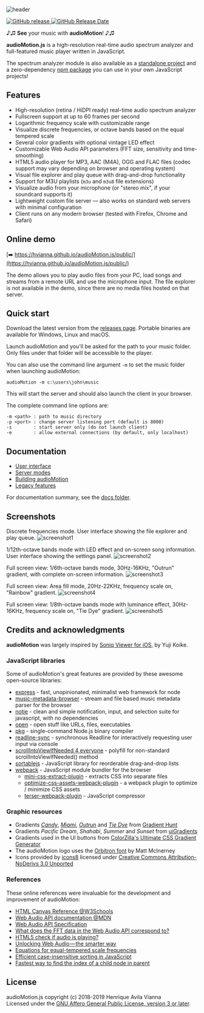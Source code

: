 ![header](docs/img/audioMotion-header.png "audioMotion - high-resolution real-time spectrum analyzer and music player")

[![GitHub release](https://img.shields.io/github/release/hvianna/audioMotion.js.svg) ![GitHub Release Date](https://img.shields.io/github/release-date/hvianna/audioMotion.js.svg)](https://github.com/hvianna/audioMotion.js/releases/latest)

♪♫ **See** your music with **audioMotion**! ♪♫

**audioMotion.js** is a high-resolution real-time audio spectrum analyzer and full-featured music player written in JavaScript.

The spectrum analyzer module is also available as a [standalone project](https://github.com/hvianna/audioMotion-analyzer) and a zero-dependency [npm package](https://www.npmjs.com/package/audiomotion-analyzer) you can use in your own JavaScript projects!

## Features

* High-resolution (retina / HiDPI ready) real-time audio spectrum analyzer
* Fullscreen support at up to 60 frames per second
* Logarithmic frequency scale with customizable range
* Visualize discrete frequencies, or octave bands based on the equal tempered scale
* Several color gradients with optional vintage LED effect
* Customizable Web Audio API parameters (FFT size, sensitivity and time-smoothing)
* HTML5 audio player for MP3, AAC (M4A), OGG and FLAC files (codec support may vary depending on browser and operating system)
* Visual file explorer and play queue with drag-and-drop functionality
* Support for M3U playlists (`m3u` and `m3u8` file extensions)
* Visualize audio from your microphone (or "stereo mix", if your soundcard supports it)
* Lightweight custom file server — also works on standard web servers with minimal configuration
* Client runs on any modern browser (tested with Firefox, Chrome and Safari)

## Online demo

[:arrow_right: https://hvianna.github.io/audioMotion.js/public/](https://hvianna.github.io/audioMotion.js/public/)

The demo allows you to play audio files from your PC, load songs and streams from a remote URL and use the microphone input. The file explorer is not available in the demo, since there are no media files hosted on that server.

## Quick start

Download the latest version from the [releases page](https://github.com/hvianna/audioMotion.js/releases/latest). Portable binaries are available for Windows, Linux and macOS.

Launch audioMotion and you'll be asked for the path to your music folder. Only files under that folder will be accessible to the player.

You can also use the command line argument `-m` to set the music folder when launching audioMotion:

```
audioMotion -m c:\users\john\music
```

This will start the server and should also launch the client in your browser.

The complete command line options are:

```
-m <path> : path to music directory
-p <port> : change server listening port (default is 8000)
-s        : start server only (do not launch client)
-e        : allow external connections (by default, only localhost)
```

## Documentation

+ [User interface](docs/user-interface.md)
+ [Server modes](docs/server.md)
+ [Building audioMotion](docs/building.md)
+ [Legacy features](docs/legacy.md)

For documentation summary, see the [docs folder](docs/).

## Screenshots

Discrete frequencies mode. User interface showing the file explorer and play queue.
![screenshot1](docs/img/screenshot1.png "Discrete frequencies mode. User interface showing the file explorer and play queue.")

1/12th-octave bands mode with LED effect and on-screen song information. User interface showing the settings panel.
![screenshot2](docs/img/screenshot2.png "1/12th-octave bands mode with LED effect and on-screen song information. User interface showing the settings panel.")

Full screen view: 1/6th-octave bands mode, 30Hz-16KHz, "Outrun" gradient, with complete on-screen information.
![screenshot3](docs/img/screenshot3.png "Full screen view: 1/6th-octave bands mode, 30Hz-16KHz, 'Outrun' gradient, with complete on-screen information")

Full screen view: Area fill mode, 20Hz-22KHz, frequency scale on, "Rainbow" gradient.
![screenshot4](docs/img/screenshot4.png "Full screen view: Area fill mode, 20Hz-22KHz, frequency scale on, 'Rainbow' gradient")

Full screen view: 1/8th-octave bands mode with luminance effect, 30Hz-16KHz, frequency scale on, "Tie Dye" gradient.
![screenshot5](docs/img/screenshot5.png "Full screen view: 1/8th-octave bands mode with luminance effect, 30Hz-16KHz, frequency scale on, 'Tie Dye' gradient")


## Credits and acknowledgments

**audioMotion** was largely inspired by [Soniq Viewer for iOS](https://itunes.apple.com/us/app/soniq-viewer/id448343005), by Yuji Koike.

### JavaScript libraries

Some of audioMotion's great features are provided by these awesome open-source libraries:

* [express](https://www.npmjs.com/package/express) - fast, unopinionated, minimalist web framework for node
* [music-metadata-browser](https://www.npmjs.com/package/music-metadata-browser) - stream and file based music metadata parser for the browser
* [notie](https://www.npmjs.com/package/notie) - clean and simple notification, input, and selection suite for javascript, with no dependencies
* [open](https://www.npmjs.com/package/open) - open stuff like URLs, files, executables
* [pkg](https://www.npmjs.com/package/pkg) - single-command Node.js binary compiler
* [readline-sync](https://www.npmjs.com/package/readline-sync) - synchronous Readline for interactively requesting user input via console
* [scrollIntoViewIfNeeded 4 everyone](https://gist.github.com/hsablonniere/2581101) - polyfill for non-standard scrollIntoViewIfNeeded() method
* [sortablejs](https://www.npmjs.com/package/sortablejs) - JavaScript library for reorderable drag-and-drop lists
* [webpack](https://www.npmjs.com/package/webpack) - JavaScript module bundler for the browser
  * [mini-css-extract-plugin](https://www.npmjs.com/package/mini-css-extract-plugin) - extracts CSS into separate files
  * [optimize-css-assets-webpack-plugin](https://www.npmjs.com/package/optimize-css-assets-webpack-plugin) - a webpack plugin to optimize / minimize CSS assets
  * [terser-webpack-plugin](https://www.npmjs.com/package/terser-webpack-plugin) - JavaScript compressor

### Graphic resources

* Gradients [*Candy*](https://gradienthunt.com/gradient/172), [*Miami*](https://gradienthunt.com/gradient/950), [*Outrun*](https://gradienthunt.com/gradient/317) and [*Tie Dye*](https://gradienthunt.com/gradient/969) from [Gradient Hunt](https://gradienthunt.com)
* Gradients *Pacific Dream*, *Shahabi*, *Summer* and *Sunset* from [uiGradients](https://uigradients.com)
* Gradients used in the UI buttons from [ColorZilla's Ultimate CSS Gradient Generator](http://www.colorzilla.com/gradient-editor/)
* The audioMotion logo uses the [Orbitron font](https://fonts.google.com/specimen/Orbitron) by Matt McInerney
* Icons provided by [icons8](https://icons8.com) licensed under [Creative Commons Attribution-NoDerivs 3.0 Unported](https://creativecommons.org/licenses/by-nd/3.0/)

### References

These online references were invaluable for the development and improvement of audioMotion:

* [HTML Canvas Reference @W3Schools](https://www.w3schools.com/tags/ref_canvas.asp)
* [Web Audio API documentation @MDN](https://developer.mozilla.org/en-US/docs/Web/API/Web_Audio_API)
* [Web Audio API Specification](https://webaudio.github.io/web-audio-api/)
* [What does the FFT data in the Web Audio API correspond to?](https://stackoverflow.com/a/14789992/2370385)
* [HTML5 check if audio is playing?](https://stackoverflow.com/a/46117824/2370385)
* [Unlocking Web Audio — the smarter way](https://hackernoon.com/unlocking-web-audio-the-smarter-way-8858218c0e09)
* [Equations for equal-tempered scale frequencies](http://pages.mtu.edu/~suits/NoteFreqCalcs.html)
* [Efficient case-insensitive sorting in JavaScript](https://stackoverflow.com/a/40390844/2370385)
* [Fastest way to find the index of a child node in parent](https://stackoverflow.com/a/13657635/2370385)


## License

audioMotion.js copyright (c) 2018-2019 Henrique Avila Vianna<br>
Licensed under the [GNU Affero General Public License, version 3 or later](https://www.gnu.org/licenses/agpl.html).